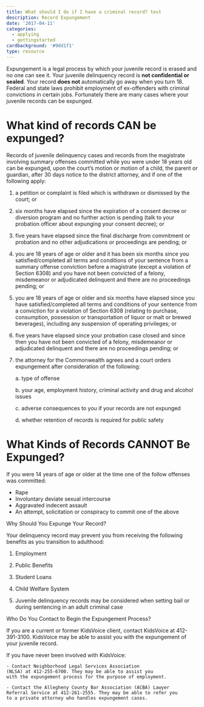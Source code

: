 ```yaml
---
title: What should I do if I have a criminal record? test
description: Record Expungement
date: '2017-04-11'
categories:
  - applying
  - gettingstarted
cardbackground: '#9dd1f1'
type: resource
---
```


Expungement is a legal process by which your juvenile record is erased and no one can see it. Your juvenile delinquency record is __not confidential or sealed__. Your record __does not__ automatically go away when you turn 18. Federal and state laws prohibit employment of ex-offenders with criminal convictions in certain jobs. Fortunately there are many cases where your juvenile records can be expunged.


# What kind of records __CAN__ be expunged?

Records of juvenile delinquency cases and records from the magistrate involving summary offenses committed while you were under 18 years old can be expunged, upon the court’s motion or motion of a child, the parent or guardian, after 30 days notice to the district attorney, and if one of the following apply: 

1. a petition or complaint is filed which is withdrawn or dismissed by the court; or

2. six months have elapsed since the expiration of a consent decree or diversion program and no further action is pending (talk to your probation officer about expunging your consent decree); or 

3. five years have elapsed since the final discharge from commitment or probation and no other adjudications or proceedings are pending; or 

4. you are 18 years of age or older and it has been six months since you satisfied/completed all terms and conditions of your sentence from a summary offense conviction before a magistrate (except a violation of Section 6308) and you have not been convicted of a felony, misdemeanor or adjudicated delinquent and there are no proceedings pending; or 

5. you are 18 years of age or older and six months have elapsed since you have satisfied/completed all terms and conditions of your sentence from a conviction for a violation of Section 6308 (relating to purchase, consumption, possession or transportation of liquor or malt or brewed beverages), including any suspension of operating privileges; or 

6. five years have elapsed since your probation case closed and since then you have not been convicted of a felony, misdemeanor or adjudicated delinquent and there are no proceedings pending; or 

7. the attorney for the Commonwealth agrees and a court orders expungement after consideration of the following:
	
	a. type of offense

	b. your age, employment history, criminal activity and drug and alcohol issues 

	c. adverse consequences to you if your records are not expunged 

	d. whether retention of records is required for public safety 
	
# What Kinds of Records __CANNOT__ Be Expunged? 

If you were 14 years of age or older at the time one of the follow offenses was committed: 

* Rape 
* Involuntary deviate sexual intercourse 
* Aggravated indecent assault 
* An attempt, solicitation or conspiracy to commit one of the above 


Why Should You Expunge Your Record?

Your delinquency record may prevent you from receiving the following benefits as you transition to adulthood:

1. Employment

2. Public Benefits

3. Student Loans

4. Child Welfare System

5. Juvenile delinquency records may be considered when setting bail or during sentencing in an adult criminal case



Who Do You Contact to Begin the Expungement Process?

If you are a current or former KidsVoice client, contact KidsVoice at 412-391-3100. KidsVoice may be able to assist you with the expungement of your juvenile record.

If you have never been involved with KidsVoice:

	- Contact Neighborhood Legal Services Association 
	(NLSA) at 412-255-6700. They may be able to assist you 
	with the expungement process for the purpose of employment.

	- Contact the Allegheny County Bar Association (ACBA) Lawyer 
	Referral Service at 412-261-2555. They may be able to refer you 
	to a private attorney who handles expungement cases.
    
